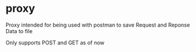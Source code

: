 # proxy
Proxy intended for being used with postman to save Request and Reponse Data to file

Only supports POST and GET as of now